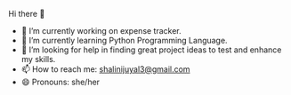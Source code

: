 Hi there 👋


- 🔭 I’m currently working on expense tracker.
- 🌱 I’m currently learning Python Programming Language.
- 🤔 I’m looking for help in finding great project ideas to test and enhance my skills.
- 📫 How to reach me: shalinijuyal3@gmail.com
- 😄 Pronouns: she/her
